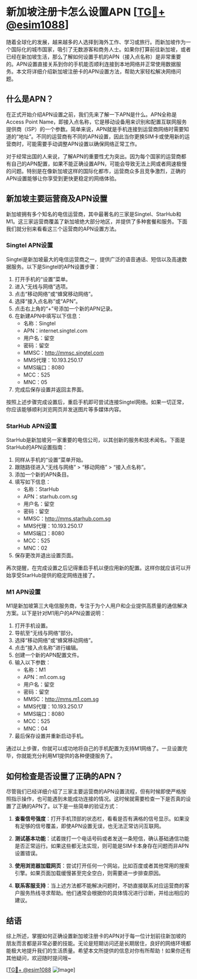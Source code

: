 # 新加坡注册卡怎么设置APN [[TG💪+ @esim1088](https://t.me/s/esim1088)]

随着全球化的发展，越来越多的人选择到海外工作、学习或旅行。而新加坡作为一个国际化的城市国家，吸引了无数游客和商务人士。如果你打算前往新加坡，或者已经在新加坡生活，那么了解如何设置手机的APN（接入点名称）是非常重要的。APN设置直接关系到你的手机能否顺利连接到本地网络并正常使用数据服务。本文将详细介绍新加坡注册卡的APN设置方法，帮助大家轻松解决网络问题。

## 什么是APN？

在正式开始介绍APN设置之前，我们先来了解一下APN是什么。APN全称是Access Point Name，即接入点名称，它是移动设备用来识别和配置互联网服务提供商（ISP）的一个参数。简单来说，APN就是手机连接到运营商网络时需要知道的“地址”。不同的运营商有不同的APN设置，因此当你更换SIM卡或使用新的运营商时，可能需要手动调整APN设置以确保网络正常工作。

对于经常出国的人来说，了解APN的重要性尤为突出。因为每个国家的运营商都有自己的APN配置，如果不能正确设置APN，可能会导致无法上网或者网速极慢的问题。特别是在像新加坡这样的国际化都市，运营商众多且竞争激烈，正确的APN设置能够让你享受到更快更稳定的网络体验。

## 新加坡主要运营商及APN设置

新加坡拥有多个知名的电信运营商，其中最著名的三家是Singtel、StarHub和M1。这三家运营商覆盖了新加坡绝大部分地区，并提供了多种套餐和服务。下面我们就分别来看看这三个运营商的APN设置方法。

### Singtel APN设置

Singtel是新加坡最大的电信运营商之一，提供广泛的语音通话、短信以及高速数据服务。以下是Singtel的APN设置步骤：

1. 打开手机的“设置”菜单。
2. 进入“无线与网络”选项。
3. 点击“移动网络”或“蜂窝移动网络”。
4. 选择“接入点名称”或“APN”。
5. 点击右上角的“+”号添加一个新的APN记录。
6. 在新建APN中填写以下信息：
   - 名称：Singtel
   - APN：internet.singtel.com
   - 用户名：留空
   - 密码：留空
   - MMSC：http://mmsc.singtel.com
   - MMS代理：10.193.250.17
   - MMS端口：8080
   - MCC：525
   - MNC：05
7. 完成后保存设置并返回主界面。

按照上述步骤完成设置后，重启手机即可尝试连接Singtel网络。如果一切正常，你应该能够顺利浏览网页并发送图片等多媒体内容。

### StarHub APN设置

StarHub是新加坡另一家重要的电信公司，以其创新的服务和技术闻名。下面是StarHub的APN设置指南：

1. 同样从手机的“设置”菜单开始。
2. 跟随路径进入“无线与网络” > “移动网络” > “接入点名称”。
3. 添加一个新的APN条目。
4. 填写如下信息：
   - 名称：StarHub
   - APN：starhub.com.sg
   - 用户名：留空
   - 密码：留空
   - MMSC：http://mms.starhub.com.sg
   - MMS代理：10.193.250.17
   - MMS端口：8080
   - MCC：525
   - MNC：02
5. 保存更改并退出设置页面。

再次提醒，在完成设置之后记得重启手机以便应用新的配置。这样你就应该可以开始享受StarHub提供的稳定网络连接了。

### M1 APN设置

M1是新加坡第三大电信服务商，专注于为个人用户和企业提供高质量的通信解决方案。以下是针对M1用户的APN设置说明：

1. 打开手机设置。
2. 导航至“无线与网络”部分。
3. 选择“移动网络”或“蜂窝移动网络”。
4. 点击“接入点名称”进行编辑。
5. 创建一个新的APN配置文件。
6. 输入以下参数：
   - 名称：M1
   - APN：m1.com.sg
   - 用户名：留空
   - 密码：留空
   - MMSC：http://mms.m1.com.sg
   - MMS代理：10.193.250.17
   - MMS端口：8080
   - MCC：525
   - MNC：04
7. 最后保存设置并重新启动手机。

通过以上步骤，你就可以成功地将自己的手机配置为支持M1网络了。一旦设置完毕，你就能充分利用M1提供的各种便捷服务了。

## 如何检查是否设置了正确的APN？

尽管我们已经详细介绍了三家主要运营商的APN设置流程，但有时候即使严格按照指示操作，也可能遇到未能成功连接的情况。这时候就需要检查一下是否真的设置了正确的APN了。以下是一些简单的验证方式：

1. **查看信号强度**：打开手机顶部的状态栏，看看是否有满格的信号显示。如果没有足够的信号覆盖，即使APN设置无误，也无法正常访问互联网。
   
2. **测试基本功能**：试着拨打一个电话号码或者发送一条短信，确认基础通信功能是否正常运行。如果这些都无法实现，则可能是SIM卡本身存在问题而非APN设置错误。

3. **使用浏览器加载网页**：尝试打开任何一个网站，比如百度或者其他常用的搜索引擎。如果页面加载缓慢甚至完全空白，则需要进一步排查原因。

4. **联系客服支持**：当上述方法都不能解决问题时，不妨直接联系对应运营商的客户服务热线寻求帮助。他们通常会根据你的具体情况进行诊断，并给出相应的建议。

## 结语

综上所述，掌握如何正确设置新加坡注册卡的APN对于每一位计划前往新加坡的朋友而言都是非常必要的技能。无论是短期访问还是长期居住，良好的网络环境都能极大地提升我们的生活质量。希望本文所提供的信息对你有所帮助！如果你还有其他疑问，欢迎随时提问哦~

[[TG💪+ @esim1088](https://t.me/s/esim1088) ![Image](https://i.postimg.cc/4NQfJmqS/Snipaste-2025-05-13-00-14-12.png)]